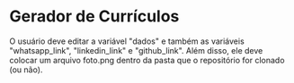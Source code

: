 ﻿# Gerador de Currículos

O usuário deve editar a variável "dados" e também as variáveis "whatsapp_link", "linkedin_link" e "github_link". Além disso, ele deve colocar um arquivo foto.png dentro da pasta que o repositório for clonado (ou não). 
